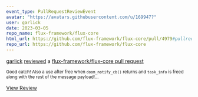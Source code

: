 ```yaml
---
event_type: PullRequestReviewEvent
avatar: "https://avatars.githubusercontent.com/u/169947?"
user: garlick
date: 2023-03-05
repo_name: flux-framework/flux-core
html_url: https://github.com/flux-framework/flux-core/pull/4979#pullrequestreview-1325279555
repo_url: https://github.com/flux-framework/flux-core
---
```


<a href='https://github.com/garlick' target='_blank'>garlick</a> <a href='https://github.com/flux-framework/flux-core/pull/4979#pullrequestreview-1325279555' target='_blank'>reviewed</a> a <a href='https://github.com/flux-framework/flux-core/pull/4979' target='_blank'>flux-framework/flux-core pull request</a>

<small>Good catch!  Also a use after free when  `doom_notify_cb()` returns and `task_info` is freed along with the rest of the message payload!...</small>

<a href='https://github.com/flux-framework/flux-core/pull/4979#pullrequestreview-1325279555' target='_blank'>View Review</a>